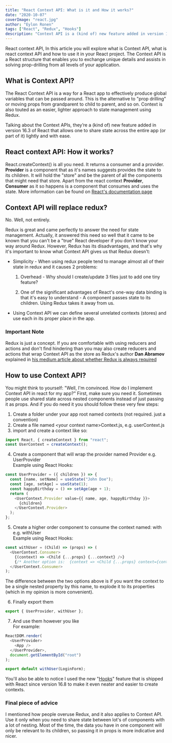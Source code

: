 ```yaml
---
title: "React Context API: What is it and How it works?"
date: "2020-10-07"
coverImage: "react.jpg"
author: "Eylon Ronen"
tags: ["React", "Redux", "Hooks"]
description: "Context API is a (kind of) new feature added in version 16.3 of React that allows one to share state across the entire app (or part of it) lightly and with ease. Let's see how to use it."
---
```


React context API, In this article you will explore what is Context API, what is react context API and how to use it in your React project. The Context API is a React structure that enables you to exchange unique details and assists in solving prop-drilling from all levels of your application.

## What is Context API?

The React Context API is a way for a React app to effectively produce global variables that can be passed around. This is the alternative to "prop drilling" or moving props from grandparent to child to parent, and so on. Context is also touted as an easier, lighter approach to state management using Redux.

Talking about the Context APIs, they’re a (kind of) new feature added in version 16.3 of React that allows one to share state across the entire app (or part of it) lightly and with ease.

## React context API: How it works?

React.createContext() is all you need. It returns a consumer and a provider. **Provider** is a component that as it's names suggests provides the state to its children. It will hold the "store" and be the parent of all the components that might need that store. Apart from the react context **Provider**, **Consumer** as it so happens is a component that consumes and uses the state. More information can be found on [React's documentation page](https://reactjs.org/docs/context.html)

## Context API will replace redux?

No. Well, not entirely.  

Redux is great and came perfectly to answer the need for state management. Actually, it answered this need so well that it came to be known that you can't be a "true" React developer if you don't know your way around Redux.
However, Redux has its disadvantages, and that's why it's important to know what Context API gives us that Redux doesn't:

- Simplicity - When using redux people tend to manage almost all of their state in redux and it causes 2 problems:  
  1. Overhead - Why should I create/update 3 files just to add one tiny feature? 
   
  2. One of the significant advantages of React's one-way data binding is that it's easy to understand - A component passes state to its children. Using Redux takes it away from us.
   
- Using Context API we can define several unrelated contexts (stores) and use each in its proper place in the app.  
  
### Important Note

Redux is just a concept. If you are comfortable with using reducers and actions and don't find hindering than you may also create reducers and actions that wrap Context API as the store as Redux's author **Dan Abramov** explained in [his medium article about whether Redux is always required](https://medium.com/@dan_abramov/you-might-not-need-redux-be46360cf367)

## How to use Context API?

You might think to yourself: "Well, I'm convinced. How do I implement Context API in react for my app?" First, make sure you need it. Sometimes people use shared state across nested components instead of just passing it as props. And if you do need it you should follow these very few steps:

1. Create a folder under your app root named contexts (not required. just a convention)
2. Create a file named \<your context name\>Context.js, e.g. userContext.js
3. import and create a context like so:

```js
import React, { createContext } from "react";
const UserContext = createContext();
```

4. Create a component that will wrap the provider named <your context name>Provider e.g. UserProvider  
Example using React Hooks:

```js
const UserProvider = ({ children }) => {
  const [name, setName] = useState("John Doe");
  const [age, setAge] = useState(1);
  const happyBirthday = () => setAge(age + 1);
  return (
    <UserContext.Provider value={{ name, age, happyBirthday }}>
      {children}
    </UserContext.Provider>
  );
};
```

5. Create a higher order component to consume the context named: with<your context name> e.g. withUser  
Example using React Hooks:

```js
const withUser = (Child) => (props) => (
  <UserContext.Consumer>
    {(context) => <Child {...props} {...context} />}
    {/* Another option is:  {context => <Child {...props} context={context}/>}*/}
  </UserContext.Consumer>
);
```
The difference between the two options above is if you want the context to be a single nested property by this name, to explode it to its properties (which in my opinion is more convenient).

6. Finally export them

```js
export { UserProvider, withUser };
```

7. And use them however you like  
For example:

```js
ReactDOM.render(
  <UserProvider>
    <App />
  </UserProvider>,
  document.getElementById("root")
);
```
```js
export default withUser(LoginForm);
```

You'll also be able to notice I used the new "[Hooks](/react-hooks-guide/)" feature that is shipped with React since version 16.8 to make it even neater and easier to create contexts.

### Final piece of advice
I mentioned how people overuse Redux, and it also applies to Context API. Use it only when you need to share state between lot's of components with a lot of nesting.
Most of the time, the data you have in one component will only be relevant to its children, so passing it in props is more indicative and nicer.
